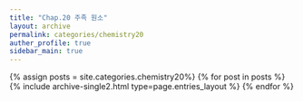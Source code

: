 ```yaml
---
title: "Chap.20 주족 원소"
layout: archive
permalink: categories/chemistry20
auther_profile: true
sidebar_main: true
---
```


{% assign posts = site.categories.chemistry20%}
{% for post in posts %} {% include archive-single2.html type=page.entries_layout %} {% endfor %}